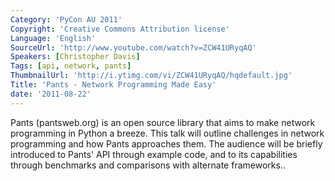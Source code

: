 ```yaml
---
Category: 'PyCon AU 2011'
Copyright: 'Creative Commons Attribution license'
Language: 'English'
SourceUrl: 'http://www.youtube.com/watch?v=ZCW41URyqAQ'
Speakers: [Christopher Davis]
Tags: [api, network, pants]
ThumbnailUrl: 'http://i.ytimg.com/vi/ZCW41URyqAQ/hqdefault.jpg'
Title: 'Pants - Network Programming Made Easy'
date: '2011-08-22'
---
```

Pants (pantsweb.org) is an open source library that aims to make network
programming in Python a breeze. This talk will outline challenges in network
programming and how Pants approaches them. The audience will be briefly
introduced to Pants' API through example code, and to its capabilities through
benchmarks and comparisons with alternate frameworks..

